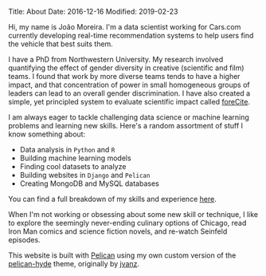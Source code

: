 Title: About
Date: 2016-12-16
Modified: 2019-02-23

Hi, my name is João Moreira. I'm a data scientist working for Cars.com currently developing real-time recommendation systems to help users find the vehicle that best suits them.

I have a PhD from Northwestern University. My research involved quantifying the effect of gender diversity in creative (scientific and film) teams. I found that work by more diverse teams tends to have a higher impact, and that concentration of power in small homogeneous groups of leaders can lead to an overall gender discrimination. I have also created a simple, yet principled system to evaluate scientific impact called [foreCite](http://forecite.us/).

I am always eager to tackle challenging data science or machine learning problems and learning new skills.
Here's a random assortment of stuff I know something about:

* Data analysis in `Python` and `R`
* Building machine learning models
* Finding cool datasets to analyze
* Building websites in `Django` and `Pelican`
* Creating MongoDB and MySQL databases

You can find a full breakdown of my skills and experience [here]({filename}/pages/cv.md).

When I'm not working or obsessing about some new skill or technique, I like to explore the seemingly never-ending culinary options of Chicago, read Iron Man comics and science fiction novels, and re-watch Seinfeld episodes.

This website is built with [Pelican](https://blog.getpelican.com/) using my own custom version of the [pelican-hyde](https://github.com/jagmoreira/pelican-hyde) theme, originally by [jvanz](https://github.com/jvanz).
